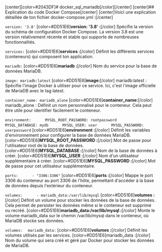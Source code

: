 [center][color=#2043DF]# docker_sql_mariadb[/color][/center]
[center]## Explication du code Docker Compose[/center]
[center]Voici une explication détaillée de ton fichier docker-compose.yml :[/center]

```version: '3.8'```
[color=#DD51E6]**version: '3.8' :**[/color] Spécifie la version du schéma de configuration Docker Compose. La version 3.8 est une version relativement récente et stable qui supporte de nombreuses fonctionnalités.

```services:```
[color=#DD51E6]**services :**[/color] Définit les différents services (conteneurs) qui composent ton application.

```mariadb:```
[color=#DD51E6]**mariadb :**[/color] Nom du service pour la base de données MariaDB.

```image: mariadb:latest```
[color=#DD51E6]**image:**[/color] mariadb:latest : Spécifie l'image Docker à utiliser pour ce service. Ici, c'est l'image officielle de MariaDB avec le tag latest.

```container_name: mariadb_alone```
[color=#DD51E6]**container_name:**[/color] mariadb_alone : Définit un nom personnalisé pour le conteneur. Cela peut être utile pour identifier facilement le conteneur.

```environment:```
```      MYSQL_ROOT_PASSWORD: rootpassword```
```      MYSQL_DATABASE: mydb```
```      MYSQL_USER: user```
```      MYSQL_PASSWORD: userpassword```
[color=#DD51E6]**environment :**[/color] Définit les variables d'environnement pour configurer la base de données MariaDB.
[color=#DD51E6]**MYSQL_ROOT_PASSWORD :**[/color] Mot de passe pour l'utilisateur root de la base de données.
[color=#DD51E6]**MYSQL_DATABASE :**[/color] Nom de la base de données à créer.
[color=#DD51E6]**MYSQL_USER :**[/color] Nom d'un utilisateur supplémentaire à créer.
[color=#DD51E6]**MYSQL_PASSWORD :**[/color] Mot de passe pour cet utilisateur supplémentaire.

```ports:```
```      - "3306:3306"```
[color=#DD51E6]**ports :**[/color] Mappe le port 3306 du conteneur au port 3306 de l'hôte, permettant d'accéder à la base de données depuis l'extérieur du conteneur.

```volumes:```
```      - mariadb_data:/var/lib/mysql```
[color=#DD51E6]**volumes :**[/color] Définit un volume pour stocker les données de la base de données. Cela permet de persister les données même si le conteneur est supprimé ou recréé.
[color=#DD51E6]**mariadb_data:/var/lib/mysql :**[/color] Monte le volume mariadb_data sur le chemin /var/lib/mysql dans le conteneur, où MariaDB stocke ses données.

```volumes:```
```  mariadb_data:```
[color=#DD51E6]**volumes :**[/color] Définit les volumes utilisés par les services.
[color=#DD51E6]mariadb_data :[/color] Nom du volume qui sera créé et géré par Docker pour stocker les données de MariaDB.